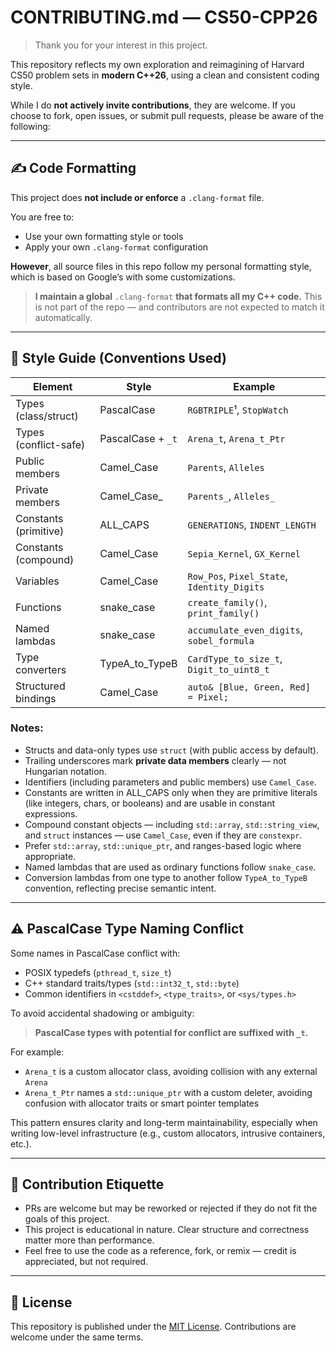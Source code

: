 # CONTRIBUTING.md — CS50-CPP26

> Thank you for your interest in this project.

This repository reflects my own exploration and reimagining of Harvard CS50 problem sets in **modern C++26**, using a clean and consistent coding style.

While I do **not actively invite contributions**, they are welcome. If you choose to fork, open issues, or submit pull requests, please be aware of the following:

---

## ✍️ Code Formatting

This project does **not include or enforce** a `.clang-format` file.

You are free to:

* Use your own formatting style or tools
* Apply your own `.clang-format` configuration

**However**, all source files in this repo follow my personal formatting style, which is based on Google’s with some customizations.

> **I maintain a global** `.clang-format` **that formats all my C++ code.**
> This is not part of the repo — and contributors are not expected to match it automatically.

---

## 📐 Style Guide (Conventions Used)

| Element               | Style            | Example                                     |
| --------------------- | ---------------- | ------------------------------------------- |
| Types (class/struct)  | PascalCase       | `RGBTRIPLE`¹, `StopWatch`                   |
| Types (conflict-safe) | PascalCase + `_t` | `Arena_t`, `Arena_t_Ptr`                    |
| Public members        | Camel\_Case      | `Parents`, `Alleles`                        |
| Private members       | Camel\_Case\_    | `Parents_`, `Alleles_`                      |
| Constants (primitive) | ALL\_CAPS        | `GENERATIONS`, `INDENT_LENGTH`              |
| Constants (compound)  | Camel\_Case      | `Sepia_Kernel`, `GX_Kernel`                 |
| Variables             | Camel\_Case      | `Row_Pos`, `Pixel_State`, `Identity_Digits` |
| Functions             | snake\_case      | `create_family()`, `print_family()`         |
| Named lambdas         | snake\_case      | `accumulate_even_digits`, `sobel_formula`   |
| Type converters       | TypeA\_to\_TypeB | `CardType_to_size_t`, `Digit_to_uint8_t`    |
| Structured bindings   | Camel\_Case      | `auto& [Blue, Green, Red] = Pixel;`         |

### Notes:

* Structs and data-only types use `struct` (with public access by default).
* Trailing underscores mark **private data members** clearly — not Hungarian notation.
* Identifiers (including parameters and public members) use `Camel_Case`.
* Constants are written in ALL\_CAPS only when they are primitive literals (like integers, chars, or booleans) and are usable in constant expressions.
* Compound constant objects — including `std::array`, `std::string_view`, and `struct` instances — use `Camel_Case`, even if they are `constexpr`.
* Prefer `std::array`, `std::unique_ptr`, and ranges-based logic where appropriate.
* Named lambdas that are used as ordinary functions follow `snake_case`.
* Conversion lambdas from one type to another follow `TypeA_to_TypeB` convention, reflecting precise semantic intent.

---

## ⚠️ PascalCase Type Naming Conflict

Some names in PascalCase conflict with:

- POSIX typedefs (`pthread_t`, `size_t`)
- C++ standard traits/types (`std::int32_t`, `std::byte`)
- Common identifiers in `<cstddef>`, `<type_traits>`, or `<sys/types.h>`

To avoid accidental shadowing or ambiguity:

> **PascalCase types with potential for conflict are suffixed with `_t`.**

For example:

- `Arena_t` is a custom allocator class, avoiding collision with any external `Arena`
- `Arena_t_Ptr` names a `std::unique_ptr` with a custom deleter, avoiding confusion with allocator traits or smart pointer templates

This pattern ensures clarity and long-term maintainability, especially when writing low-level infrastructure (e.g., custom allocators, intrusive containers, etc.).

---

## 🧭 Contribution Etiquette

* PRs are welcome but may be reworked or rejected if they do not fit the goals of this project.
* This project is educational in nature. Clear structure and correctness matter more than performance.
* Feel free to use the code as a reference, fork, or remix — credit is appreciated, but not required.

---

## 🤝 License

This repository is published under the [MIT License](LICENSE). Contributions are welcome under the same terms.
